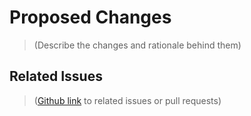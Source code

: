 # Proposed Changes

> (Describe the changes and rationale behind them)

## Related Issues

> ([Github link][autolink-references] to related issues or pull requests)

[autolink-references]: https://help.github.com/articles/autolinked-references-and-urls/

